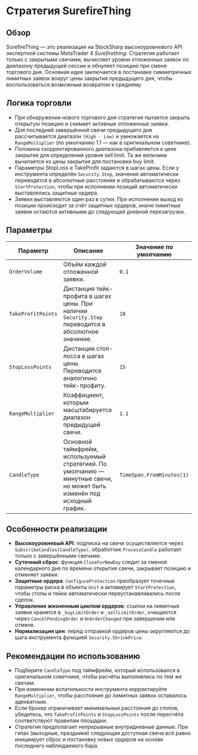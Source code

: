 # Стратегия SurefireThing

## Обзор
SurefireThing — это реализация на StockSharp высокоуровневого API экспертной системы MetaTrader 4 *Surefirething*. Стратегия работает только с закрытыми свечами, вычисляет уровни отложенных заявок по диапазону предыдущей сессии и обнуляет позицию при смене торгового дня. Основная идея заключается в постановке симметричных лимитных заявок вокруг цены закрытия предыдущего дня, чтобы воспользоваться возможным возвратом к среднему.

## Логика торговли
- При обнаружении нового торгового дня стратегия пытается закрыть открытую позицию и снимает активные отложенные заявки.
- Для последней завершённой свечи предыдущего дня рассчитывается диапазон `(High - Low)` и умножается на `RangeMultiplier` (по умолчанию 1.1 — как в оригинальном советнике).
- Половина скорректированного диапазона прибавляется к цене закрытия для определения уровня sell limit. Та же величина вычитается из цены закрытия для постановки buy limit.
- Параметры StopLoss и TakeProfit задаются в шагах цены. Если у инструмента определён `Security.Step`, значения автоматически переводятся в абсолютные расстояния и обрабатываются через `StartProtection`, чтобы при исполнении позиций автоматически выставлялись защитные ордера.
- Заявки выставляются один раз в сутки. При исполнении выход из позиции происходит за счёт защитных ордеров, иначе лимитные заявки остаются активными до следующей дневной перезагрузки.

## Параметры
| Параметр | Описание | Значение по умолчанию |
|----------|----------|-----------------------|
| `OrderVolume` | Объём каждой отложенной заявки. | `0.1` |
| `TakeProfitPoints` | Дистанция тейк-профита в шагах цены. При наличии `Security.Step` переводится в абсолютное значение. | `10` |
| `StopLossPoints` | Дистанция стоп-лосса в шагах цены. Переводится аналогично тейк-профиту. | `15` |
| `RangeMultiplier` | Коэффициент, которым масштабируется диапазон предыдущей свечи. | `1.1` |
| `CandleType` | Основной таймфрейм, используемый стратегией. По умолчанию — минутные свечи, но может быть изменён под исходный график. | `TimeSpan.FromMinutes(1)` |

## Особенности реализации
- **Высокоуровневый API**: подписка на свечи осуществляется через `SubscribeCandles(CandleType)`, обработчик `ProcessCandle` работает только с завершёнными свечами.
- **Суточный сброс**: функция `CloseForNewDay` следит за сменой календарного дня по времени открытия свечи, закрывает позицию и отменяет заявки.
- **Защитные ордера**: `ConfigureProtection` преобразует точечные параметры риска в объекты `Unit` и активирует `StartProtection`, чтобы стопы и тейки автоматически переустанавливались после сделок.
- **Управление жизненным циклом ордеров**: ссылки на лимитные заявки хранятся в `_buyLimitOrder` и `_sellLimitOrder`, очищаются через `CancelPendingOrder` и `OnOrderChanged` при завершении или отмене.
- **Нормализация цен**: перед отправкой ордеров цены округляются до шага инструмента функцией `Security.ShrinkPrice`.

## Рекомендации по использованию
- Подберите `CandleType` под таймфрейм, который использовался в оригинальном советнике, чтобы расчёты выполнялись по тем же свечам.
- При изменении волатильности инструмента корректируйте `RangeMultiplier`, чтобы расстояние до лимитных заявок оставалось адекватным.
- Если брокер ограничивает минимальные расстояния до стопов, убедитесь, что `TakeProfitPoints` и `StopLossPoints` после пересчёта соответствуют правилам площадки.
- Стратегия предполагает непрерывные внутридневные данные. При гэпах (выходные, праздники) следующая доступная свеча всё равно инициирует сброс и постановку новых ордеров на основе последнего наблюдаемого бара.
